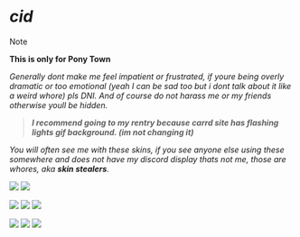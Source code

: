 # *cid*
> [!note]
> **This is only for Pony Town**

*Generally dont make me feel impatient or frustrated, if youre being overly dramatic or too emotional (yeah I can be sad too but i dont talk about it like a weird whore) pls DNI. And of course do not harass me or my friends otherwise youll be hidden.*

> ***I recommend going to my rentry because carrd site has flashing lights gif background. (im not changing it)***

*You will often see me with these skins, if you see anyone else using these somewhere and does not have my discord display thats not me, those are whores, aka ***skin stealers***.*

![](https://media.discordapp.net/attachments/983718046466187304/1194185057900974141/pony-town-meworppr-lie-zzz-blinking-padded-toy100-6x.gif?ex=65af6e80&is=659cf980&hm=ec677c2f2944976c698b4de92ce2bc7571c4c6626c96fefa147ae8e5f8848269&=&width=247&height=238) ![](https://media.discordapp.net/attachments/983718046466187304/1194185973085511681/pony-town-Pure_Chaos-fly-blinking-padded-ponyplush-6x.gif?ex=65af6f5a&is=659cfa5a&hm=e39ecd36ac7ca70787348d642a9b31f8326a1fe28f65ce14473d420ffe9e58d9&=&width=220&height=301)

![](https://media.discordapp.net/attachments/983718046466187304/1194185058383314944/pony-town-DOGGY_-lie-blinking-padded-ponyplush-6x.gif?ex=65af6e80&is=659cf980&hm=dff9a5003ad514b0037dafc85d3b01f260068b4d1d209e80f07b2b71042b7a01&=&width=229&height=288) ![](https://media.discordapp.net/attachments/983718046466187304/1194185059217977416/pony-town--lie-blinking-padded-ponyplush-6x.gif?ex=65af6e81&is=659cf981&hm=38e4a995e11ff04cb25fa6b7d196eda475dd29bb66cf232892053551d7aa8b44&=&width=229&height=279) ![](https://media.discordapp.net/attachments/983718046466187304/1194185059566112809/pony-town-Axxad___studying_afk-boop-lie-blinking-padded-6x.gif?ex=65af6e81&is=659cf981&hm=e21d79fd273791d6116d82f461268e6e6ff68343e0a21ba68b6f581708ea3aa7&=&width=234&height=229)

![](https://media.discordapp.net/attachments/983718046466187304/1194187277606326272/pony-town-why_r_u_gae_-stand-blinking-padded-ponyplush-6x.gif?ex=65af7091&is=659cfb91&hm=561c0b28f9ee0df6a5b4c5fd2336238224a39f9d9187e81e24153d54337f0eb9&=&width=207&height=301) ![](https://media.discordapp.net/attachments/983718046466187304/1194187277023334511/pony-town-my_momma_missing__-sit-blinking-padded-toy163-6x.gif?ex=65af7091&is=659cfb91&hm=49d8dbedc612ab17b16be13da0d92f7c8df8bc08bfb93358f4e534bb365aeb97&=&width=243&height=265) ![](https://media.discordapp.net/attachments/983718046466187304/1194187703508545536/pony-town-sanguineCordial-stand-blinking-padded-6x.gif?ex=65af70f7&is=659cfbf7&hm=dc166634fff6e9c2f4a6e250db5ca1b8b771181e32739ccdbdd3fda28597e218&=&width=220&height=265)

